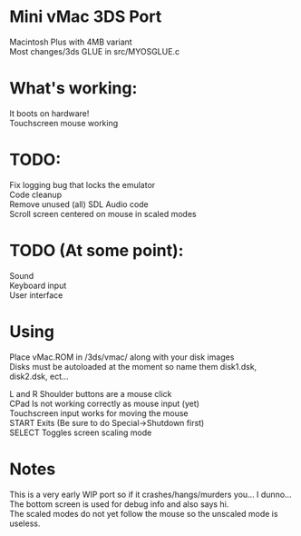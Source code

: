 # Mini vMac 3DS Port

Macintosh Plus with 4MB variant  
Most changes/3ds GLUE in src/MYOSGLUE.c

# What's working:
It boots on hardware!  
Touchscreen mouse working  

# TODO:
Fix logging bug that locks the emulator  
Code cleanup  
Remove unused (all) SDL Audio code  
Scroll screen centered on mouse in scaled modes  

# TODO (At some point):
Sound  
Keyboard input  
User interface  

# Using
Place vMac.ROM in /3ds/vmac/ along with your disk images  
Disks must be autoloaded at the moment so name them disk1.dsk, disk2.dsk, ect...
  
L and R Shoulder buttons are a mouse click  
CPad Is not working correctly as mouse input (yet)  
Touchscreen input works for moving the mouse  
START Exits (Be sure to do Special->Shutdown first)  
SELECT Toggles screen scaling mode  

# Notes
This is a very early WIP port so if it crashes/hangs/murders you... I dunno...  
The bottom screen is used for debug info and also says hi.  
The scaled modes do not yet follow the mouse so the unscaled mode is useless.  
